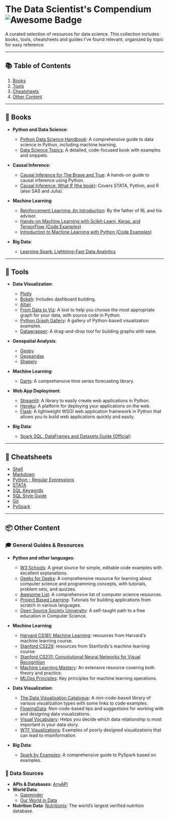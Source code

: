 # The Data Scientist's Compendium <img src="https://cdn.rawgit.com/sindresorhus/awesome/d7305f38d29fed78fa85652e3a63e154dd8e8829/media/badge.svg" alt="Awesome Badge"/>

A curated selection of resources for data science. This collection includes books, tools, cheatsheets and guides I've found relevant, organized by topic for easy reference.

---

## 📚 Table of Contents
1. [Books](#books)
2. [Tools](#tools)
3. [Cheatsheets](#cheatsheets)
4. [Other Content](#other-content)

---

## <a name="books"></a> 📖 Books

- **Python and Data Science**:
  - [Python Data Science Handbook](https://jakevdp.github.io/PythonDataScienceHandbook/): A comprehensive guide to data science in Python, including machine learning.
  - [Data Science Topics](https://datascience.oneoffcoder.com/index.html): A detailed, code-focused book with examples and snippets.
  
- **Causal Inference**:
  - [Causal Inference for The Brave and True](https://matheusfacure.github.io/python-causality-handbook/landing-page.html): A hands-on guide to causal inference using Python.
  - [Causal Inference: What If (the book)](https://www.hsph.harvard.edu/miguel-hernan/causal-inference-book/): Covers STATA, Python, and R (also SAS and Julia).

- **Machine Learning**:
  - [Reinforcement Learning: An Introduction](http://incompleteideas.net/book/the-book-2nd.html): By the father of RL and his advisor.
  - [Hands-on Machine Learning with Scikit-Learn, Keras, and TensorFlow (Code Examples)](https://github.com/ageron/handson-ml2)
  - [Introduction to Machine Learning with Python (Code Examples)](https://github.com/amueller/introduction_to_ml_with_python)

- **Big Data**:
  - [Learning Spark: Lightning-Fast Data Analytics](https://pages.databricks.com/rs/094-YMS-629/images/LearningSpark2.0.pdf)

---

## <a name="tools"></a> 🔨 Tools

- **Data Visualization**:
  - [Plotly](https://plotly.com/python/)
  - [Bokeh](https://bokeh.org/): Includes dashboard building.
  - [Altair](https://altair-viz.github.io/)
  - [From Data to Viz](https://www.data-to-viz.com/): A tool to help you choose the most appropriate graph for your data, with source code in Python.
  - [Python Graph Gallery](https://python-graph-gallery.com/): A gallery of Python-based visualization examples.
  - [Datawrapper](https://app.datawrapper.de/chart/rweXo/upload): A drag-and-drop tool for building graphs with ease.

- **Geospatial Analysis**:
  - [Geopy](https://geopy.readthedocs.io/en/stable/)
  - [Geopandas](https://geopandas.org/en/stable/docs/user_guide/data_structures.html)
  - [Shapely](https://shapely.readthedocs.io/en/stable/manual.html#points)

- **Machine Learning**:
  - [Darts](https://unit8co.github.io/darts/#): A comprehensive time series forecasting library.

- **Web App Deployment**:
  - [Streamlit](https://docs.streamlit.io/): A library to easily create web applications in Python.
  - [Heroku](https://devcenter.heroku.com/): A platform for deploying your applications on the web.
  - [Flask](https://flask.palletsprojects.com/en/2.0.x/): A lightweight WSGI web application framework in Python that allows you to build web applications quickly and easily.

- **Big Data**:
  - [Spark SQL, DataFrames and Datasets Guide (Official)](https://spark.apache.org/docs/3.3.0/sql-programming-guide.html)

---

## <a name="cheatsheets"></a> 🙈 Cheatsheets

- [Shell](https://oit.ua.edu/wp-content/uploads/2020/12/Linux_bash_cheat_sheet-1.pdf)
- [Markdown](https://github.com/adam-p/markdown-here/wiki/Markdown-Cheatsheet)
- [Python - Regular Expressions](https://www.dataquest.io/wp-content/uploads/2019/03/python-regular-expressions-cheat-sheet.pdf)
- [STATA](https://www.stata.com/bookstore/statacheatsheets.pdf)
- [SQL Keywords](https://www.w3schools.com/sql/sql_ref_keywords.asp)
- [SQL Style Guide](https://www.sqlstyle.guide/)
- [Git](https://education.github.com/git-cheat-sheet-education.pdf)
- [PySpark](https://www.datacamp.com/cheat-sheet/pyspark-cheat-sheet-spark-in-python)

---

## <a name="other-content"></a> 📦 Other Content

### 🎓 General Guides & Resources

- **Python and other languages**:
  - [W3 Schools](https://www.w3schools.com/python/default.asp): A great source for simple, editable code examples with excellent explanations.
  - [Geeks for Geeks](https://www.geeksforgeeks.org/): A comprehensive resource for learning about computer science and programming concepts, with tutorials, problem sets, and quizzes.
  - [Awesome List](https://github.com/sindresorhus/awesome/blob/main/readme.md): A comprehensive list of computer science resources.
  - [Project Based Learning](https://github.com/practical-tutorials/project-based-learning?utm_source=pocket_mylist): Tutorials for building applications from scratch in various languages.
  - [Open Source Society University](https://github.com/ossu/computer-science#introduction-to-computer-science): A self-taught path to a free education in Computer Science.

- **Machine Learning**:
  - [Harvard CS181: Machine Learning](https://harvard-ml-courses.github.io/cs181-web/): resources from Harvard's machine learning course.
  - [Stanford CS229](https://cs229.stanford.edu/): resources from Stanfords's machine learning course.
  - [Stanford CS231: Convolutional Neural Networks for Visual Recognition](https://cs231n.github.io/)
  - [Machine Learning Mastery](https://machinelearningmastery.com/start-here/#getstarted): An extensive resource covering both theory and practice.
  - [MLOps Principles](https://ml-ops.org/content/mlops-principles): Key principles for machine learning operations.

- **Data Visualization**:
  - [The Data Visualisation Catalogue](https://datavizcatalogue.com/): A non-code-based library of various visualization types with some links to code examples.
  - [FlowingData](https://flowingdata.com/category/guides/): Non-code-based tips and suggestions for working with and designing data visualizations.
  - [Visual Vocabulary](https://ft-interactive.github.io/visual-vocabulary/): Helps you decide which data relationship is most important in your data story.
  - [WTF Visualizations](https://viz.wtf/?utm_source=pocket_mylist): Examples of poorly designed visualizations that can lead to misinformation.

- **Big Data**:
  - [Spark by Examples](https://sparkbyexamples.com/pyspark/): A comprehensive guide to PySpark based on examples.


### 💽 Data Sources
- **APIs & Databases**: [AnyAPI](https://any-api.com/)
- **World Data**:
  - [Gapminder](https://www.gapminder.org/)
  - [Our World in Data](https://ourworldindata.org/blog?utm_source=pocket_mylist)
- **Nutrition Data**: [Nutritionix](https://www.nutritionix.com/?utm_source=pocket_mylist): The world’s largest verified nutrition database.
